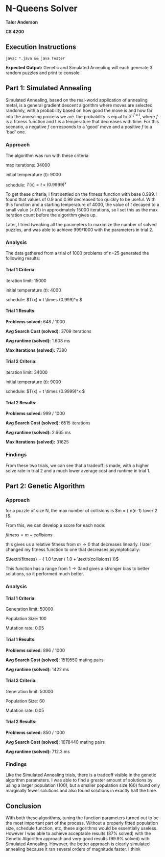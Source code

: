 # N-Queens Solver

**Talor Anderson**

**CS 4200**

## Execution Instructions

`javac *.java && java Tester`



**Expected Output:** Genetic and Simulated Annealing will each generate 3 random puzzles and print to console. 



## Part 1: Simulated Annealing

Simulated Annealing, based on the real-world application of annealing metal, is a general gradient descent algorithm where moves are selected randomly, with a probability based on how good the move is and how far into the annealing process we are. the probability is equal to $e^{-f \times t}$, where $f$ is a fitness function and t is a temperature that decreases with time. For this scenario, a negative $f$ corresponds to a 'good' move and a positive $f$ to a 'bad' one. 

### Approach

The algorithm was run with these criteria:

max iterations: 34000

initial temperature ($t$): 9000

schedule: $T(x) = t \times (0.9999)^x ​$

To get these criteria, I first settled on the fitness function with base 0.999. I found that values of 0.9 and 0.99 decreased too quickly to be useful. With this function and a starting temperature of 4000, the value of $t​$ decayed to a small value (<.01) in approximately 15000 iterations, so I set this as the max iteration count before the algorithm gives up. 

Later, I tried tweaking all the parameters to maximize the number of solved puzzles, and was able to achieve 999/1000 with the parameters in trial 2.


### Analysis

The data gathered from a trial of 1000 problems of n=25 generated the following results:

#### Trial 1 Criteria:

iteration limit: 15000

initial temperature ($t$): 4000

schedule: $T(x) = t \times (0.999)^x $

#### Trial 1 Results:

**Problems solved:** 648 / 1000

**Avg Search Cost (solved)**: 3709 iterations

**Avg runtime (solved):** 1.608 ms

**Max Iterations (solved):** 7380



#### Trial 2 Criteria:

iteration limit: 34000

initial temperature ($t​$): 9000

schedule: $T(x) = t \times (0.9999)^x $

#### Trial 2 Results:

**Problems solved:** 999 / 1000

**Avg Search Cost (solved)**: 6515 iterations

**Avg runtime (solved):** 2.665 ms

**Max Iterations (solved):** 31625

### Findings

From these two trials, we can see that a tradeoff is made, with a higher solve rate in trial 2 and a much lower average cost and runtime in trial 1. 



## Part 2: Genetic Algorithm

### Approach

for a puzzle of size N, the max number of collisions is $m = { n(n-1) \over 2 }$. 

From this, we can develop a score for each node:

$\textit{fitness} = m - \textit{collisions}$

this gives us a relative fitness from $m \to 0​$ that decreases linearly. I later changed my fitness function to one that decreases asymptotically:

$\textit{fitness} = { 1.0 \over ( 1.0 + \textit{collisions} )}​$

This function has a range from $1 \to 0​$ and gives a stronger bias to better solutions, so it performed much better. 



### Analysis

#### Trial 1 Criteria:

Generation limit: 50000

Population Size: 100

Mutation rate: 0.05

#### Trial 1 Results:

**Problems solved:** 896 / 1000

**Avg Search Cost (solved)**: 1519550 mating pairs

**Avg runtime (solved):** 1422 ms



#### Trial 2 Criteria:

Generation limit: 50000

Population Size: 60

Mutation rate: 0.05

#### Trial 2 Results:

**Problems solved:** 850 / 1000

**Avg Search Cost (solved)**: 1078440 mating pairs

**Avg runtime (solved):** 712.3 ms



### Findings

Like the Simulated Annealing trials, there is a tradeoff visible in the genetic algorithm parameters. I was able to find a greater amount of solutions by using a larger population (100), but a smaller population size (60) found only marginally fewer solutions and also found solutions in exactly half the time. 



## Conclusion

With both these algorithms, tuning the function parameters turned out to be the most important part of the process. Without a properly fitted population size, schedule function, etc, these algorithms would be essentially useless. However I was able to achieve acceptable results (87% solved) with the Genetic Algorithm approach and very good results (99.9% solved) with Simulated Annealing. However, the better approach is clearly simulated annealing because it ran several orders of magnitude faster. I think 